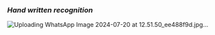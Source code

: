 ### *Hand written recognition*

![Uploading WhatsApp Image 2024-07-20 at 12.51.50_ee488f9d.jpg…]()

